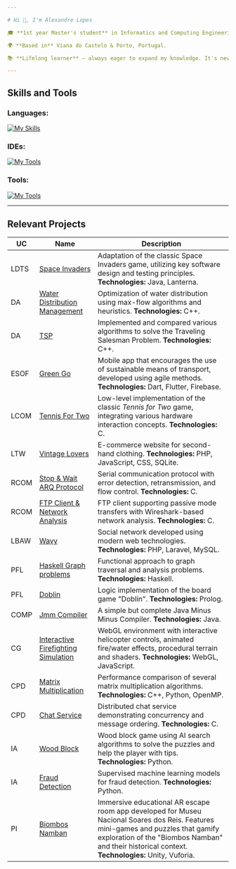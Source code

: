 ```yaml
---

# Hi 👋, I'm Alexandre Lopes

🎓 **1st year Master's student** in Informatics and Computing Engineering at [FEUP](https://sigarra.up.pt/feup/pt/web_page.inicial).

🌍 **Based in** Viana do Castelo & Porto, Portugal.

📚 **Lifelong learner** – always eager to expand my knowledge. It's never too late to learn something new!

---
```


## Skills and Tools
### Languages:
[![My Skills](https://skillicons.dev/icons?i=c,cpp,css,html,php,javascript,dart,py,sqlite,java,postgres,haskell&theme=dark)](https://skillicons.dev)

### IDEs:
[![My Tools](https://skillicons.dev/icons?i=vscode,clion,idea&theme=dark)](https://skillicons.dev)

### Tools:
[![My Tools](https://skillicons.dev/icons?i=flutter,firebase,gradle,git,github,gitlab,gherkin,figma,laravel,tailwind,anaconda&theme=dark)](https://skillicons.dev)

---
## Relevant Projects
| UC   | Name           | Description                                                                                                               |
|------|----------------|---------------------------------------------------------------------------------------------------------------------------|
| LDTS | [Space Invaders](https://github.com/AlexL534/Space_Invaders-LDTS) | Adaptation of the classic Space Invaders game, utilizing key software design and testing principles. **Technologies:** Java, Lanterna. |
| DA | [Water Distribution Management](https://github.com/AlexL534/DA-project1) | Optimization of water distribution using max-flow algorithms and heuristics. **Technologies:** C++. |
| DA | [TSP](https://github.com/AlexL534/da_project2) | Implemented and compared various algorithms to solve the Traveling Salesman Problem. **Technologies:** C++. |
| ESOF | [Green Go](https://github.com/AlexL534/Green_Go-ESOF) | Mobile app that encourages the use of sustainable means of transport, developed using agile methods. **Technologies:** Dart, Flutter, Firebase. |
| LCOM | [Tennis For Two](https://github.com/AlexL534/Tennis_For_Two-LCOM) | Low-level implementation of the classic *Tennis for Two* game, integrating various hardware interaction concepts. **Technologies:** C. |
| LTW | [Vintage Lovers](https://github.com/AlexL534/Vintage_Lovers-LTW) | E-commerce website for second-hand clothing. **Technologies:** PHP, JavaScript, CSS, SQLite. |
| RCOM | [Stop & Wait ARQ Protocol](https://github.com/AlexL534/rcom-lab1-link-layer) | Serial communication protocol with error detection, retransmission, and flow control. **Technologies:** C. |
| RCOM | [FTP Client & Network Analysis](https://github.com/AlexL534/rcom-lab2-ftp) | FTP client supporting passive mode transfers with Wireshark-based network analysis. **Technologies:** C. |
| LBAW | [Wavy](https://github.com/AlexL534/Wavy-LBAW) | Social network developed using modern web technologies. **Technologies:** PHP, Laravel, MySQL. |
| PFL | [Haskell Graph problems](https://github.com/AlexL534/haskell-road-network-PFL) | Functional approach to graph traversal and analysis problems. **Technologies:** Haskell. |
| PFL | [Doblin](https://github.com/AlexL534/Doblin-PFL) | Logic implementation of the board game "Doblin". **Technologies:** Prolog. |
| COMP | [Jmm Compiler](https://github.com/AlexL534/jmm-compiler) | A simple but complete Java Minus Minus Compiler. **Technologies:** Java. |
| CG | [Interactive Firefighting Simulation](https://github.com/AlexL534/webgl-project-cg) | WebGL environment with interactive helicopter controls, animated fire/water effects, procedural terrain and shaders. **Technologies:** WebGL, JavaScript. |
| CPD | [Matrix Multiplication](https://github.com/AlexL534/matrix-multiplication-cpd) | Performance comparison of several matrix multiplication algorithms. **Technologies:** C++, Python, OpenMP. |
| CPD | [Chat Service](https://github.com/AlexL534/chat-service-cpd) | Distributed chat service demonstrating concurrency and message ordering. **Technologies:** C. |
| IA | [Wood Block](https://github.com/AlexL534/Wood-Block-IA) | Wood block game using AI search algorithms to solve the puzzles and help the player with tips. **Technologies:** Python. |
| IA | [Fraud Detection](https://github.com/AlexL534/Fraud-Detection-IA) | Supervised machine learning models for fraud detection. **Technologies:** Python. |
| PI | [Biombos Namban](https://github.com/AlexL534/Biombos-Namban-Escape-Room) | Immersive educational AR escape room app developed for Museu Nacional Soares dos Reis. Features mini-games and puzzles that gamify exploration of the "Biombos Namban" and their historical context. **Technologies:** Unity, Vuforia. |

